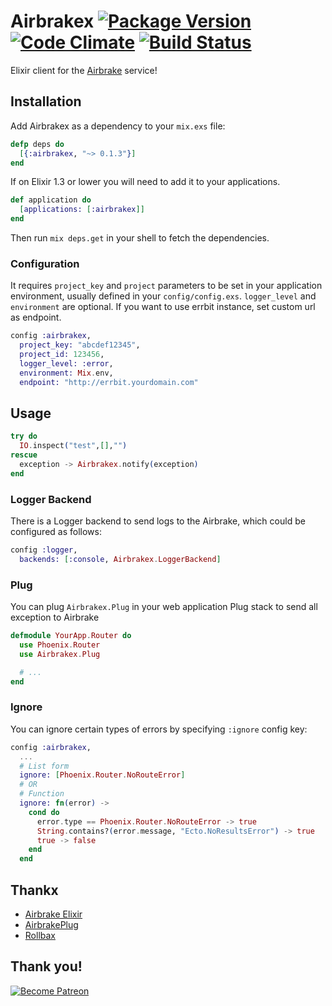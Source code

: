 # Airbrakex [![Package Version](https://img.shields.io/hexpm/v/airbrakex.svg)](https://hex.pm/packages/airbrakex) [![Code Climate](https://codeclimate.com/github/fazibear/airbrakex/badges/gpa.svg)](https://codeclimate.com/github/fazibear/airbrakex) [![Build Status](https://travis-ci.org/fazibear/airbrakex.svg?branch=master)](https://travis-ci.org/fazibear/airbrakex)
Elixir client for the [Airbrake](https://airbrake.io) service!

## Installation

Add Airbrakex as a dependency to your `mix.exs` file:

```elixir
defp deps do
  [{:airbrakex, "~> 0.1.3"}]
end
```

If on Elixir 1.3 or lower you will need to add it to your applications.

```elixir
def application do
  [applications: [:airbrakex]]
end
```


Then run `mix deps.get` in your shell to fetch the dependencies.

### Configuration

It requires `project_key` and `project` parameters to be set
in your application environment, usually defined in your `config/config.exs`.
`logger_level` and `environment` are optional.
If you want to use errbit instance, set custom url as endpoint.

```elixir
config :airbrakex,
  project_key: "abcdef12345",
  project_id: 123456,
  logger_level: :error,
  environment: Mix.env,
  endpoint: "http://errbit.yourdomain.com"
```

## Usage

```elixir
try do
  IO.inspect("test",[],"")
rescue
  exception -> Airbrakex.notify(exception)
end
```

### Logger Backend

There is a Logger backend to send logs to the Airbrake,
which could be configured as follows:

```elixir
config :logger,
  backends: [:console, Airbrakex.LoggerBackend]
```

### Plug

You can plug `Airbrakex.Plug` in your web application Plug stack to send all exception to Airbrake

```elixir
defmodule YourApp.Router do
  use Phoenix.Router
  use Airbrakex.Plug

  # ...
end
```

### Ignore

You can ignore certain types of errors by specifying `:ignore` config key:

```elixir
config :airbrakex,
  ...
  # List form
  ignore: [Phoenix.Router.NoRouteError]
  # OR
  # Function
  ignore: fn(error) ->
    cond do
      error.type == Phoenix.Router.NoRouteError -> true
      String.contains?(error.message, "Ecto.NoResultsError") -> true
      true -> false
    end
  end
```



## Thankx
 - [Airbrake Elixir](https://github.com/romul/airbrake-elixir)
 - [AirbrakePlug](https://github.com/romul/airbrake_plug)
 - [Rollbax](https://github.com/elixir-addicts/rollbax)

## Thank you!

[![Become Patreon](https://c5.patreon.com/external/logo/become_a_patron_button.png)](https://www.patreon.com/bePatron?u=6912974)
